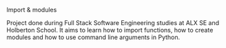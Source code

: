 Import & modules


Project done during Full Stack Software Engineering studies at ALX SE and Holberton School. It aims to learn how to import functions, how to create modules and how to use command line arguments in Python.
